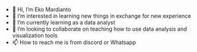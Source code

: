 - 👋 Hi, I’m Eko Mardianto
- 👀 I’m interested in learning new things in exchange for new experience
- 🌱 I’m currently learning as a data analyst
- 💞️ I’m looking to collaborate on teaching how to use data analysis and visualization tools
- 📫 How to reach me is from discord or Whatsapp

<!---
MasokPakEko/MasokPakEko is a ✨ special ✨ repository because its `README.md` (this file) appears on your GitHub profile.
You can click the Preview link to take a look at your changes.
--->
